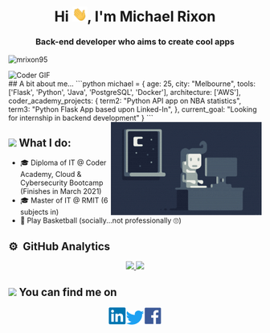 <h1 align="center">Hi <img src="https://raw.githubusercontent.com/ABSphreak/ABSphreak/master/gifs/Hi.gif" width="30px">, I'm Michael Rixon</h1>
<h3 align="center">Back-end developer who aims to create cool apps</h3>
<p align="left"> <img src="https://komarev.com/ghpvc/?username=mrixon95" alt="mrixon95" /> </p>

<div id="image" style="margin-left: 300px; margin-left: auto; margin-right: auto;">
    <img src="https://media.giphy.com/media/SWoSkN6DxTszqIKEqv/giphy.gif" alt="Coder GIF" width="500" height="400">
</div>
## A bit about me...
```python
michael = {
  age: 25,
  city: "Melbourne",
  tools: ['Flask', 'Python', 'Java', 'PostgreSQL', 'Docker'],
  architecture: ['AWS'],
  coder_academy_projects: {
                        term2: "Python API app on NBA statistics",
                        term3: "Python Flask App based upon Linked-In",
                      },
  current_goal: "Looking for internship in backend development"
}
```
<img alt="Night Coding" src="https://raw.githubusercontent.com/AVS1508/AVS1508/master/assets/Night-Coding.gif" align="right"/>

## <img src="https://media.giphy.com/media/VgCDAzcKvsR6OM0uWg/giphy.gif" width="50"> What I do: ###

- 🎓 Diploma of IT @ Coder Academy, Cloud & Cybersecurity Bootcamp (Finishes in March 2021)
- 🎓 Master of IT @ RMIT (6 subjects in)
- 🏀 Play Basketball (socially...not professionally 🙄)


## ⚙️ &nbsp;GitHub Analytics

<p align="center">
<a href="https://github.com/AVS1508">
  <img height="180em" src="https://github-readme-stats-eight-theta.vercel.app/api?username=mrixon95&show_icons=true&theme=algolia&include_all_commits=true&count_private=true"/>
  <img height="180em" src="https://github-readme-stats-eight-theta.vercel.app/api/top-langs/?username=mrixon95&layout=compact&langs_count=8&theme=algolia"/>
</a>
</p>


## <img src="https://media.giphy.com/media/LnQjpWaON8nhr21vNW/giphy.gif" width="60">  You can find me on
<p align=center><a href="https://www.linkedin.com/in/michael-rixon-188934126/"><img src="images/linkedin-original.svg" width=7%></a><a href="https://twitter.com/MRixon95"><img src="images/twitter-original.svg" width=7%></a><a href="https://www.facebook.com/mrixon1"><img src="images/facebook-original.svg" width=7%></a></p>



